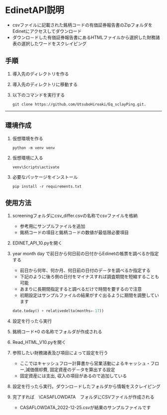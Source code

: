 # EdinetAPI説明

- csvファイルに記載された銘柄コードの有価証券報告書のZipフォルダをEdinetにアクセスしてダウンロード
- ダウンロ－ドした有価証券報告書にあるHTMLファイルから選択した財務諸表の選択したワードをスクレイピング

## 手順

1. 導入先のディレクトリを作る

2. 導入先のディレクトリに移動する

3. 以下のコマンドを実行する

   ```git clone https://github.com/UtsuboHiroaki/Eq_sclayPing.git.```

***

## 環境作成

1. 仮想環境を作る

   ``` shell
   python -m venv venv
   ```

2. 仮想環境に入る

   ``` shell
   venv\Scripts\activate
   ```

3. 必要なパッケージをインストール

   ```shell
   pip install -r requirements.txt
   ```

## 使用方法

1. screeningフォルダにcsv_differ.csvの名称でcsvファイルを格納
   - 参考用にサンプルファイルを追加
   - 銘柄コードの項目と銘柄コ－ドの数値が最低限必要項目

2. EDINET_API_10.pyを開く

3. year month day で前日から何日前の日付からEdinetの帳票を調べるか指定する
   - 前日から何年、何か月、何日前の日付のデ－タを調べるか指定する
   - 下記のように後ろ側の日付をマイナスすれば調査期間を短縮することも可能
   - あまりに長期間指定すると調べるだけで時間を要するので注意
   - 初期設定はサンプルファイルの結果がすぐ出るように期間を調整しています

   ```python
   date.today() + relativedelta(months=-17))
   ```

4. 設定を行ったら実行

5. 銘柄コード+0 の名称でフォルダが作成される

6. Read_HTML_V10.pyを開く

7. 参照したい財務諸表及び項目によって設定を行う

   - ここではキャッシュフロー計算書から営業活動によるキャッシュ・フロー,減価償却費, 固定資産のデ－タを算出する設定
   - 固定資産には支出, 収入の項目があるので追加している

8. 設定を行ったら実行。ダウンロ－ドしたフォルダから情報をスクレイピング

9. 完了すれば　\CASAFLOWDATA　フォルダにCSVファイルが作成される

   - CASAFLOWDATA_2022-12-25.csvが結果のサンプルファイルです
